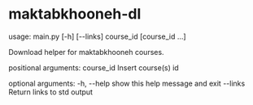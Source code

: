 # maktabkhooneh-dl

usage: main.py [-h] [--links] course_id [course_id ...]

Download helper for maktabkhooneh courses.

positional arguments:
  course_id   Insert course(s) id

optional arguments:
  -h, --help  show this help message and exit
  --links     Return links to std output
